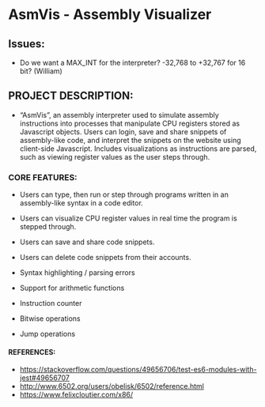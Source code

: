 # AsmVis - Assembly Visualizer

## Issues:

- Do we want a MAX_INT for the interpreter? -32,768 to +32,767 for 16 bit? (William)

## PROJECT DESCRIPTION:

- “AsmVis”, an assembly interpreter used to simulate assembly instructions into processes that manipulate CPU registers stored as Javascript objects. Users can login, save and share snippets of assembly-like code, and interpret the snippets on the website using client-side Javascript. Includes visualizations as instructions are parsed, such as viewing register values as the user steps through.

### CORE FEATURES:

- Users can type, then run or step through programs written in an assembly-like syntax in a code editor.

- Users can visualize CPU register values in real time the program is stepped through.

- Users can save and share code snippets.

- Users can delete code snippets from their accounts.

- Syntax highlighting / parsing errors

- Support for arithmetic functions

- Instruction counter

- Bitwise operations

- Jump operations

#### REFERENCES:

- https://stackoverflow.com/questions/49656706/test-es6-modules-with-jest#49656707
- http://www.6502.org/users/obelisk/6502/reference.html
- https://www.felixcloutier.com/x86/
